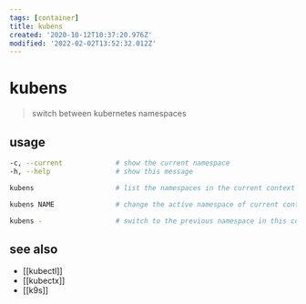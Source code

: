 ```yaml
---
tags: [container]
title: kubens
created: '2020-10-12T10:37:20.976Z'
modified: '2022-02-02T13:52:32.012Z'
---
```


# kubens

> switch between kubernetes namespaces

## usage

```sh
-c, --current             # show the current namespace
-h, --help                # show this message
```

```sh
kubens                    # list the namespaces in the current context

kubens NAME               # change the active namespace of current context

kubens -                  # switch to the previous namespace in this context
```

## see also

- [[kubectl]]
- [[kubectx]]
- [[k9s]]

